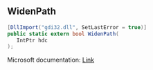 ## WidenPath

```csharp
[DllImport("gdi32.dll", SetLastError = true)]
public static extern bool WidenPath(
   IntPtr hdc
);
```

Microsoft documentation: [Link](https://docs.microsoft.com/en-us/windows/win32/api/wingdi/nf-wingdi-widenpath)
